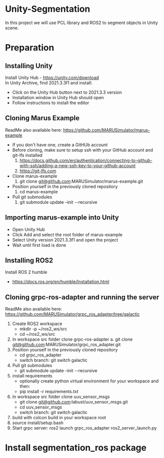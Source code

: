 # Unity-Segmentation
In this project we will use PCL library and ROS2 to segment objects in Unity scene.
# Preparation
## Installing Unity <br/>
Install Unity Hub - https://unity.com/download <br/>
In Unity Archive, find 2021.3.3f1 and install: <br/>
  - Click on the Unity Hub button next to 2021.3.3 version <br/>
  - Installation window in Unity Hub should open <br/>
  - Follow instructions to install the editor <br/>
## Cloning Marus Example
ReadMe also available here: https://github.com/MARUSimulator/marus-example <br/>
- If you don't have one, create a GitHUb account <br/>
- Before cloning, make sure to setup ssh with your GitHub account and git-lfs installed <br/>
  1. https://docs.github.com/en/authentication/connecting-to-github-with-ssh/adding-a-new-ssh-key-to-your-github-account <br/>
  2. https://git-lfs.com <br/>
- Clone marus-example <br/>
  1. git clone git@github.com:MARUSimulator/marus-example.git <br/>
- Position yourself in the previously cloned repository <br/>
  1. cd marus-example <br/>
- Pull git submodules <br/>
  1. git submodule update –init --recursive <br/>
## Importing marus-example into Unity
 - Open Unity Hub <br/>
 - Click Add and select the root folder of marus-example <br/>
 - Select Unity version 2021.3.3f1 and open the project <br/>
 - Wait until first load is done <br/>
 ## Installing ROS2
 Install ROS 2 humble <br/>
 - https://docs.ros.org/en/humble/Installation.html <br/>

 ## Cloning grpc-ros-adapter and running the server 
 ReadMe also available here: https://github.com/MARUSimulator/grpc_ros_adapter/tree/galactic <br/>
1. Create ROS2 workspace <br/>
   - mkdir -p ~/ros2_ws/src
   - cd ~/ros2_ws/src
2. In workspace src folder clone grpc-ros-adapter a. git clone git@github.com:MARUSimulator/grpc_ros_adapter.git <br/>
3. Position yourself in the previously cloned repository <br/>
   - cd grpc_ros_adapter <br/>
   - switch branch: git switch galactic <br/>
4. Pull git submodules <br/>
   - git submodule update –init --recursive <br/>
5. install requirements <br/>
   - optionally create python virtual environment for your workspace and then: <br/>
   - pip install -r requirements.txt <br/>
6. In workspace src folder clone uuv_sensor_msgs
   - git clone git@github.com:labust/uuv_sensor_msgs.git <br/>
   - cd uuv_sensor_msgs <br/>
   - switch branch: git switch galactic <br/>
7. build with colcon build in your workspace root <br/>
8. source install/setup.bash <br/>
9. Start grpc server: ros2 launch grpc_ros_adapter ros2_server_launch.py <br/>
# Install segmentation_ros package 
